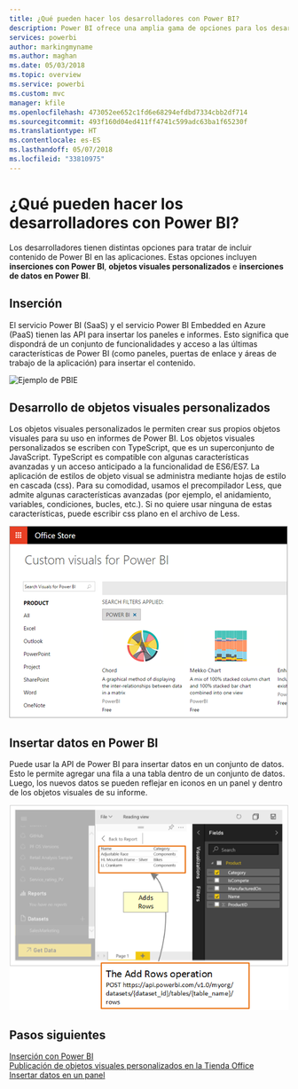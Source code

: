 ```yaml
---
title: ¿Qué pueden hacer los desarrolladores con Power BI?
description: Power BI ofrece una amplia gama de opciones para los desarrolladores. Desde inserción, pasando por objetos visuales personalizados y hasta conjuntos de datos de transmisión.
services: powerbi
author: markingmyname
ms.author: maghan
ms.date: 05/03/2018
ms.topic: overview
ms.service: powerbi
ms.custom: mvc
manager: kfile
ms.openlocfilehash: 473052ee652c1fd6e68294efdbd7334cbb2df714
ms.sourcegitcommit: 493f160d04ed411ff4741c599adc63ba1f65230f
ms.translationtype: HT
ms.contentlocale: es-ES
ms.lasthandoff: 05/07/2018
ms.locfileid: "33810975"
---
```

# <a name="what-can-developers-do-with-power-bi"></a>¿Qué pueden hacer los desarrolladores con Power BI?

Los desarrolladores tienen distintas opciones para tratar de incluir contenido de Power BI en las aplicaciones. Estas opciones incluyen **inserciones con Power BI**, **objetos visuales personalizados** e **inserciones de datos en Power BI**.

## <a name="embedding"></a>Inserción
El servicio Power BI (SaaS) y el servicio Power BI Embedded en Azure (PaaS) tienen las API para insertar los paneles e informes. Esto significa que dispondrá de un conjunto de funcionalidades y acceso a las últimas características de Power BI (como paneles, puertas de enlace y áreas de trabajo de la aplicación) para insertar el contenido.

![Ejemplo de PBIE](media/what-can-you-do/what-can-you-do-01.png)

## <a name="develop-custom-visuals"></a>Desarrollo de objetos visuales personalizados
Los objetos visuales personalizados le permiten crear sus propios objetos visuales para su uso en informes de Power BI. Los objetos visuales personalizados se escriben con TypeScript, que es un superconjunto de JavaScript. TypeScript es compatible con algunas características avanzadas y un acceso anticipado a la funcionalidad de ES6/ES7. La aplicación de estilos de objeto visual se administra mediante hojas de estilo en cascada (css). Para su comodidad, usamos el precompilador Less, que admite algunas características avanzadas (por ejemplo, el anidamiento, variables, condiciones, bucles, etc.). Si no quiere usar ninguna de estas características, puede escribir css plano en el archivo de Less.

![Ejemplo de CV](media/what-can-you-do/powerbi-custom-visual-store.png)

## <a name="push-data-into-power-bi"></a>Insertar datos en Power BI
Puede usar la API de Power BI para insertar datos en un conjunto de datos. Esto le permite agregar una fila a una tabla dentro de un conjunto de datos. Luego, los nuevos datos se pueden reflejar en iconos en un panel y dentro de los objetos visuales de su informe.

![Ejemplo de inserción de datos](media/what-can-you-do/powerbi-push-data.png)

## <a name="next-steps"></a>Pasos siguientes
[Inserción con Power BI](embedding.md)  
[Publicación de objetos visuales personalizados en la Tienda Office](office-store.md)  
[Insertar datos en un panel](walkthrough-push-data.md)
